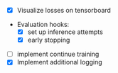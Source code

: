 * [X] Visualize losses on tensorboard
* Evaluation hooks:
  * [X] set up inference attempts
  * [X] early stopping
* [ ] implement continue training
* [X] Implement additional logging
